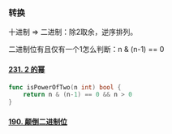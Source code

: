 ### 转换

十进制 => 二进制：除2取余，逆序排列。

二进制位有且仅有一个1怎么判断：n & (n-1) == 0

#### [231. 2 的幂](https://leetcode-cn.com/problems/power-of-two/)

```go
func isPowerOfTwo(n int) bool {
    return n & (n-1) == 0 && n > 0
}
```

#### [190. 颠倒二进制位](https://leetcode-cn.com/problems/reverse-bits/)

```go
```

